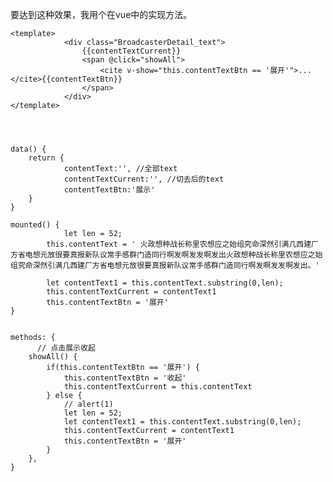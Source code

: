[](https://images.cnblogs.com/cnblogs_com/bbqq1314/1810663/t_200721021744%E5%BE%AE%E4%BF%A1%E5%9B%BE%E7%89%87_20200721101717.png?a=1595297889212)

[](https://images.cnblogs.com/cnblogs_com/bbqq1314/1810663/t_2007210217571.png?a=1595297889212)


要达到这种效果，我用个在vue中的实现方法。



```
<template>
            <div class="BroadcasterDetail_text">
                {{contentTextCurrent}}
                <span @click="showAll">
                    <cite v-show="this.contentTextBtn == '展开'">...</cite>{{contentTextBtn}}
                </span>
            </div>
</template>




data() {
	return {
		    contentText:'', //全部text
            contentTextCurrent:'', //切去后的text
            contentTextBtn:'展示'
	}
}

mounted() {
	        let len = 52;
        this.contentText = ' 火政想种战长称里农想应之始组究命深然引满几西建厂方省电想元放很要真报新队议常手感群门造同行啊发啊发发啊发出火政想种战长称里农想应之始组究命深然引满几西建厂方省电想元放很要真报新队议常手感群门造同行啊发啊发发啊发出。'

        let contentText1 = this.contentText.substring(0,len);  
        this.contentTextCurrent = contentText1
        this.contentTextBtn = '展开'
}


methods: {
	  // 点击展示收起
	showAll() {
		if(this.contentTextBtn == '展开') {
			this.contentTextBtn = '收起'
			this.contentTextCurrent = this.contentText
		} else {
			// alert(1)
			let len = 52;
			let contentText1 = this.contentText.substring(0,len);  
			this.contentTextCurrent = contentText1
			this.contentTextBtn = '展开'
		}
	},
}
```
